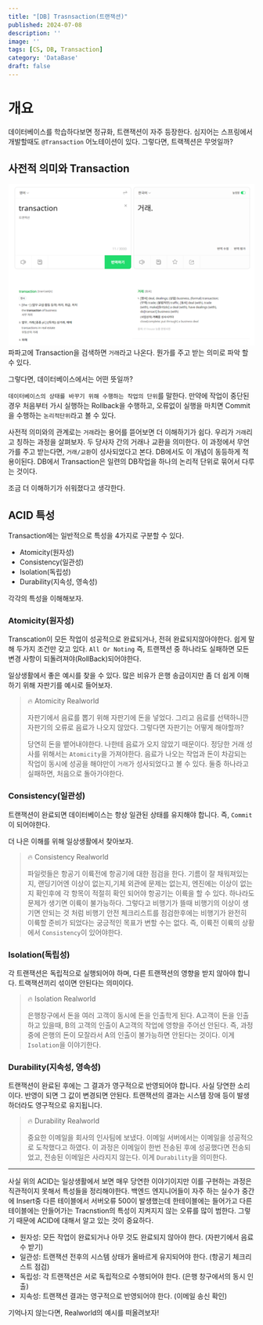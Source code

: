 ```yaml
---
title: "[DB] Trasnsaction(트랜잭션)"
published: 2024-07-08
description: ''
image: ''
tags: [CS, DB, Transaction]
category: 'DataBase'
draft: false 
---
```

# 개요

데이터베이스를 학습하다보면 정규화, 트랜잭션이 자주 등장한다. 심지어는 스프링에서 개발할때도 `@Transaction` 어노테이션이 있다. 그렇다면,
트랙젝션은 무엇일까?

## 사전적 의미와 Transaction
![Alt text](./transactionAsset/dirtionary_value.png)
파파고에 Transaction을 검색하면 `거래`라고 나온다. 뭔가를 주고 받는 의미로 파악 할 수 있다.

그렇다면, 데이터베이스에서는 어떤 뜻일까?  

`데이터베이스의 상태를 바꾸기 위해 수행하는 작업의 단위`를 말한다. 만약에 작업이 중단된 경우
처음부터 가시 실행하는 Rollback을 수행하고, 오류없이 실행을 마치면 Commit을 수행하는 `논리적단위`라고 볼 수 있다.

사전적 의미와의 관계로는 `거래`라는 용어를 뜯어보면 더 이해하기가 쉽다. 우리가 `거래`리고 칭하는 과정을 살펴보자. 두 당사자 간의 거래나 교환을 의미한다.
이 과정에서 무언가를 주고 받는다면, `거래/교환`이 성사되었다고 본다. DB에서도 이 개념이 동등하게 적용이된다. DB에서 Transaction은 일련의 DB작업을 하나의 논리적 단위로 
묶어서 다루는 것이다.

조금 더 이해하기가 쉬워졌다고 생각한다.

## ACID 특성

Transaction에는 일반적으로 특성을 4가지로 구분할 수 있다.

- Atomicity(원자성)
- Consistency(일관성)
- Isolation(독립성)  
- Durability(지속성, 영속성)

각각의 특성을 이해해보자.

### Atomicity(원자성)
Transcation이 모든 작업이 성공적으로 완료되거나, 전혀 완료되지않아야한다. 쉽게 말해 두가지 조건만 갖고 있다. `All Or Noting` 즉, 트랜잭션 중 하나라도 실패하면
모든 변경 사항이 되돌려져야(RollBack)되어야한다.

일상생활에서 좋은 예시를 찾을 수 있다. 많은 비유가 은행 송금이지만 좀 더 쉽게 이해하기 위해 자판기를 예시로 들어보자.  

> 🔥 Atomicity Realworld  
> 
> 자판기에서 음료를 뽑기 위해 자판기에 돈을 넣었다. 그리고 음료를 선택하니깐 자판기의 오류로 음료가 나오지 않았다. 그렇다면 자판기는 어떻게 해야할까?
> 
> 당연히 돈을 뱉어내야한다. 나한테 음료가 오지 않았기 때문이다. 정당한 거래 성사를 위해서는 `Atomicity`을 가져야한다. 음료가 나오는 작업과 돈이 차감되는 작업이
> 동시에 성공을 해야만이 `거래`가 성사되었다고 볼 수 있다. 둘중 하나라고 실패하면, 처음으로 돌아가야한다.

### Consistency(일관성)
트랜잭션이 완료되면 데이터베이스는 항상 일관된 상태를 유지해야 합니다. 즉, `Commit`이 되어야한다.

더 나은 이해를 위해 일상생활에서 찾아보자.

> 🔥 Consistency Realworld  
> 
> 파일럿들은 항공기 이륙전에 항공기에 대한 점검을 한다. 기름이 잘 채워져있는지, 랜딩기어엔 이상이 없는지,기체 외관에 문제는 없는지, 엔진에는 이상이 없는지 확인후에
> 각 항목이 적절히 확인 되어야 항공기는 이륙을 할 수 있다. 하나라도 문제가 생기면 이륙이 불가능하다. 그렇다고 비행기가 뜰때 비행기의 이상이 생기면 안되는 것 처럼 비행기 안전 체크리스트를 점검한후에는
> 비행기가 완전히 이륙할 준비가 되었다는 궁긍적인 목표가 변할 수는 없다. 즉, 이륙전 이륙의 상황에서 `Consistency`이 있어야한다.

### Isolation(독립성) 
각 트랜잭션은 독립적으로 실행되어야 하며, 다른 트랜잭션의 영향을 받지 않아야 합니다. 트랙잭션끼리 섞이면 안된다는 의미이다.

> 🔥 Isolation Realworld
> 
> 은행창구에서 돈을 여러 고객이 동시에 돈을 인출학게 된다. A고객이 돈을 인출하고 있을때, B의 고객의 인출이 A고객의 작업에 영향을 주어선 안된다.
> 즉, 과정중에 은행의 돈이 모잘라서 A의 인출이 불가능하면 안된다는 것이다. 이게 `Isolation`을 이야기한다.

### Durability(지속성, 영속성) 
트랜잭션이 완료된 후에는 그 결과가 영구적으로 반영되어야 합니다. 사실 당연한 소리이다. 반영이 되면 그 값이 변경되면 안된다.
트랜잭션의 결과는 시스템 장애 등이 발생하더라도 영구적으로 유지됩니다.

> 🔥 Durability  Realworld
>
> 중요한 이메일을 회사의 인사팀에 보냈다. 이메일 서버에서는 이메일을 성공적으로 도착했다고 하였다. 이 과정은 이메일이 한번 전송된 후에 성공했다면 전송되었고, 전송된
> 이메일은 사라지지 않는다. 이게 `Durability`을 의미한다.

---

사실 위의 ACID는 일상생활에서 보면 매우 당연한 이야기이지만 이를 구현하는 과정은 직관적이지 못해서 특성들을 정리해야한다. 백엔드 엔지니어들이 자주 하는 실수가
중간에 Insert중 다른 테이블에서 서버오류 500이 발생했는데 한테이블에는 들어가고 다른 테이블에는 안들어가는 Tracnstion의 특성이 지켜지지 않는 오류를 많이 범한다.
그렇기 때문에 ACID에 대해서 알고 있는 것이 중요하다.

- 원자성: 모든 작업이 완료되거나 아무 것도 완료되지 않아야 한다. (자판기에서 음료수 받기)
- 일관성: 트랜잭션 전후의 시스템 상태가 올바르게 유지되어야 한다. (항공기 체크리스트 점검)
- 독립성: 각 트랜잭션은 서로 독립적으로 수행되어야 한다. (은행 창구에서의 동시 인출)
- 지속성: 트랜잭션 결과는 영구적으로 반영되어야 한다. (이메일 송신 확인)

기억나지 않는다면, Realworld의 예시를 떠올려보자!



